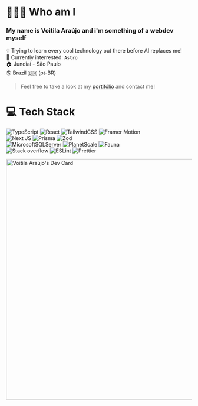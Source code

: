 # 👨🏽‍💻 Who am I
### My name is **Voitila** **Araújo** and i'm something of a webdev myself

💡 Trying to learn every cool technology out there before AI replaces me!<br>
🔎 Currently interrested: `Astro`<br>
🏠 Jundiaí - São Paulo<br>
🌎 Brazil 🇧🇷 (pt-BR)<br>
> Feel free to take a look at my [portifólio](https://voit.dev) and contact me!

# 💻 Tech Stack
![TypeScript](https://img.shields.io/badge/typescript-%23007ACC.svg?style=for-the-badge&logo=typescript&logoColor=white) ![React](https://img.shields.io/badge/react-%2320232a.svg?style=for-the-badge&logo=react&logoColor=%2361DAFB) ![TailwindCSS](https://img.shields.io/badge/tailwindcss-%2338B2AC.svg?style=for-the-badge&logo=tailwind-css&logoColor=white) ![Framer Motion](https://img.shields.io/badge/Framer_Motion-D2C?style=for-the-badge&logo=framer&logoColor=white)<br>![Next JS](https://img.shields.io/badge/Next-black?style=for-the-badge&logo=next.js&logoColor=white) ![Prisma](https://img.shields.io/badge/Prisma-2D3748?style=for-the-badge&logo=prisma&logoColor=white) ![Zod](https://img.shields.io/badge/Zod-3E67B1?style=for-the-badge&logo=zod&logoColor=white)<br>![MicrosoftSQLServer](https://img.shields.io/badge/Microsoft%20SQL%20Sever-CC2927?style=for-the-badge&logo=microsoft%20sql%20server&logoColor=white) ![PlanetScale](https://img.shields.io/badge/PlanetScale-black?style=for-the-badge&logo=PlanetScale&logoColor=white) ![Fauna](https://img.shields.io/badge/Fauna-3A1AB6?style=for-the-badge&logo=Fauna&logoColor=white)<br>![Stack overflow](https://img.shields.io/badge/Stack_Overflow-FE7A16?style=for-the-badge&logo=stack-overflow&logoColor=white) ![ESLint](https://img.shields.io/badge/ESLint-4B32C3?style=for-the-badge&logo=eslint&logoColor=white) ![Prettier](https://img.shields.io/badge/Prettier-F7B93E?style=for-the-badge&logo=prettier&logoColor=white)

<a href="https://app.daily.dev/voitaraujo"><img src="https://api.daily.dev/devcards/v2/peiY803AxTevl3cAjnJDD.png?type=wide&r=446" width="652" alt="Voitila Araújo's Dev Card"/></a>
